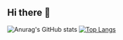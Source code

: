 ## Hi there 👋
![Anurag's GitHub stats](https://github-readme-stats.vercel.app/api?username=DivyamJindal&show_icons=true&theme=transparent)
[![Top Langs](https://github-readme-stats.vercel.app/api/top-langs/?username=DivyamJindal)](https://github.com/anuraghazra/github-readme-stats)
